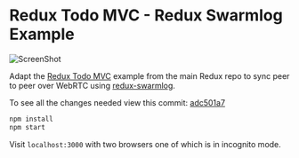 # Redux Todo MVC - Redux Swarmlog Example

![ScreenShot](https://raw.github.com/philholden/todomvc-redux-swarmlog/master/redux-swarmlog-egghead.png)

Adapt the [Redux Todo MVC](https://github.com/reactjs/redux/tree/master/examples/todomvc) example from the main Redux repo to sync peer to peer over WebRTC using [redux-swarmlog](https://github.com/philholden/redux-swarmlog).

To see all the changes needed view this commit: [adc501a7](https://github.com/philholden/todomvc-redux-swarmlog/commit/adc501a76156ac062c123659073630dd74057d07)

```bash
npm install
npm start
```
Visit `localhost:3000` with two browsers one of which is in incognito mode.


